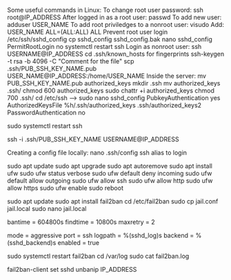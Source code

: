 Some useful commands in Linux:
To change root user password:
ssh root@IP_ADDRESS
After logged in as a root user:
passwd
To add new user:
adduser USER_NAME
To add root priviledges to a nonroot user:
visudo
Add:
USER_NAME ALL=(ALL:ALL) ALL
Prevent root user login
/etc/ssh/sshd_config
cp sshd_config sshd_config.bak
nano sshd_config
PermitRootLogin no
systemctl restart ssh
Login as nonroot user:
ssh USERNAME@IP_ADDRESS
cd .ssh/known_hosts for fingerprints
ssh-keygen -t rsa -b 4096 -C "Comment for the file"
scp .ssh/PUB_SSH_KEY_NAME.pub USER_NAME@IP_ADDRESS:/home/USER_NAME
Inside the server: mv PUB_SSH_KEY_NAME.pub authorized_keys
mkdir .ssh
mv authorized_keys .ssh/
chmod 600 authorized_keys
sudo chattr +i authorized_keys
chmod 700 .ssh/
cd /etc/ssh --> sudo nano sshd_config
PubkeyAuthentication yes
AuthorizedKeysFile %h/.ssh/authorized_keys .ssh/authorized_keys2
PasswordAuthentication no

sudo systemctl restart ssh

ssh -i .ssh/PUB_SSH_KEY_NAME USERNAME@IP_ADDRESS

Creating a config file locally:
nano .ssh/config
ssh alias to login

sudo apt update
sudo apt upgrade
sudo apt autoremove
sudo apt install ufw
sudo ufw status verbose
sudo ufw default deny incoming
sudo ufw default allow outgoing
sudo ufw allow ssh
sudo ufw allow http
sudo ufw allow https
sudo ufw enable
sudo reboot

sudo apt update
sudo apt install fail2ban
cd /etc/fail2ban
sudo cp jail.conf jail.local
sudo nano jail.local

bantime = 604800s
findtime = 10800s
maxretry = 2

mode = aggressive
port = ssh
logpath = %(sshd_log)s
backend = %(sshd_backend)s
enabled = true

sudo systemctl restart fail2ban
cd /var/log
sudo cat fail2ban.log

fail2ban-client set sshd unbanip IP_ADDRESS
